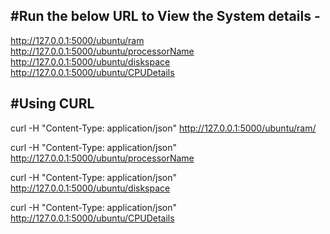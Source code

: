 ﻿#Run the below URL to View the System details - 
---
http://127.0.0.1:5000/ubuntu/ram
http://127.0.0.1:5000/ubuntu/processorName
http://127.0.0.1:5000/ubuntu/diskspace
http://127.0.0.1:5000/ubuntu/CPUDetails

#Using CURL 
---
curl -H "Content-Type: application/json" http://127.0.0.1:5000/ubuntu/ram/

curl -H "Content-Type: application/json" http://127.0.0.1:5000/ubuntu/processorName

curl -H "Content-Type: application/json" http://127.0.0.1:5000/ubuntu/diskspace

curl -H "Content-Type: application/json" http://127.0.0.1:5000/ubuntu/CPUDetails
